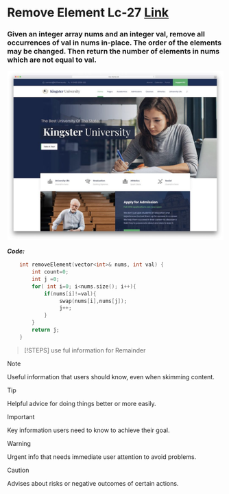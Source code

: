 # Remove Element Lc-27 [Link](https://leetcode.com/problems/remove-element/)

### Given an integer array nums and an integer val, remove all occurrences of val in nums in-place. The order of the elements may be changed. Then return the number of elements in nums which are not equal to val.


![imgage demo](./assets/kingster-education-website-template-1024x800.jpg)


***Code:***
```cpp
    int removeElement(vector<int>& nums, int val) {
        int count=0;
        int j =0;
        for( int i=0; i<nums.size(); i++){
            if(nums[i]!=val){
                 swap(nums[i],nums[j]);
                 j++;
            }
        }
        return j;
    }
```     



>[!STEPS]
>use ful information for Remainder

> [!NOTE]
> Useful information that users should know, even when skimming content.

> [!TIP]
> Helpful advice for doing things better or more easily.

> [!IMPORTANT]
> Key information users need to know to achieve their goal.

> [!WARNING]
> Urgent info that needs immediate user attention to avoid problems.

> [!CAUTION]
> Advises about risks or negative outcomes of certain actions.